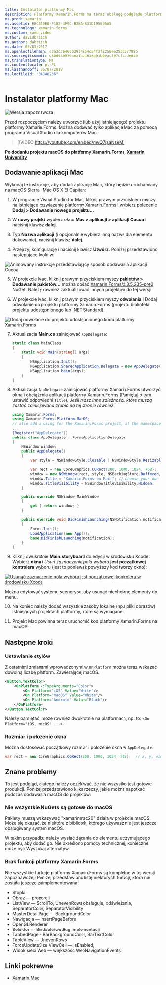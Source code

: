 ```yaml
---
title: Instalator platformy Mac
description: Platformy Xamarin.Forms ma teraz obsługę podglądu platformy Mac
ms.prod: xamarin
ms.assetid: EEC549E0-F182-4F9C-B2BA-B31D19569AA5
ms.technology: xamarin-forms
ms.custom: xamu-video
author: davidbritch
ms.author: dabritch
ms.date: 05/03/2017
ms.openlocfilehash: c3a2c36463b2934254c54f3f2250ee253d57798b
ms.sourcegitcommit: d80d93957040a14b4638a91b0eac797cfaade840
ms.translationtype: MT
ms.contentlocale: pl-PL
ms.lasthandoff: 06/07/2018
ms.locfileid: "34848236"
---
```

# <a name="mac-platform-setup"></a>Instalator platformy Mac

![Wersja zapoznawcza](~/media/shared/preview.png)

Przed rozpoczęciem należy utworzyć (lub użyj istniejącego) projektu platformy Xamarin.Forms.
Można dodawać tylko aplikacje Mac za pomocą programu Visual Studio dla komputerów Mac.

> [!VIDEO https://youtube.com/embed/mvQ7jzaNseM]

**Po dodaniu projektu macOS do platformy Xamarin.Forms, [Xamarin University](https://university.xamarin.com/)**

## <a name="adding-a-mac-app"></a>Dodawanie aplikacji Mac

Wykonaj te instrukcje, aby dodać aplikację Mac, który będzie uruchamiany na macOS Sierra i Mac OS X El Capitan:

1. W programie Visual Studio for Mac, kliknij prawym przyciskiem myszy na istniejące rozwiązanie platformy Xamarin.Forms i wybierz polecenie **Dodaj > Dodawanie nowego projektu...**

2. W **nowy projekt** wybierz okno **Mac > aplikacji > aplikacji Cocoa** i naciśnij klawisz **dalej**.

3. Typ **Nazwa aplikacji** (i opcjonalnie wybierz inną nazwę dla elementu dokowania), naciśnij klawisz **dalej**.

4. Przejrzyj konfigurację i naciśnij klawisz **Utwórz**. Poniżej przedstawiono następujące kroki w:

  ![Animowany instrukcje przedstawiający sposób dodawania aplikacji Cocoa](mac-images/add-macos-proj.gif)

5. W projekcie Mac, kliknij prawym przyciskiem myszy **pakietów > Dodawanie pakietów...**  można dodać [Xamarin.Forms/2.3.5.235-pre2](https://www.nuget.org/packages/Xamarin.Forms/2.3.5.235-pre2) NuGet. Należy również zaktualizować innych projektów do tej wersji.

6. W projekcie Mac, kliknij prawym przyciskiem myszy **odwołania** i Dodaj odwołanie do projektu platformy Xamarin.Forms (projektu biblioteki projektu udostępnionego lub .NET Standard).

  ![Dodaj odwołanie do projektu udostępnionego kodu platformy Xamarin.Forms](mac-images/references-sml.png)

7. Aktualizacja **Main.cs** zainicjować `AppDelegate`:

    ```csharp
    static class MainClass
    {
        static void Main(string[] args)
        {
            NSApplication.Init();
            NSApplication.SharedApplication.Delegate = new AppDelegate(); // add this line
            NSApplication.Main(args);
        }
    }
    ```

8. Aktualizacja `AppDelegate` zainicjować platformy Xamarin.Forms utworzyć okna i obciążenia aplikacji platformy Xamarin.Forms (Pamiętaj o tym ustawić odpowiedni `Title`). _Jeśli masz inne zależności, które muszą zostać zainicjowana zrobić na tej stronie również._

    ```csharp
    using Xamarin.Forms;
    using Xamarin.Forms.Platform.MacOS;
    // also add a using for the Xamarin.Forms project, if the namespace is different to this file
    ...
    [Register("AppDelegate")]
    public class AppDelegate : FormsApplicationDelegate
    {
        NSWindow window;
        public AppDelegate()
        {
            var style = NSWindowStyle.Closable | NSWindowStyle.Resizable | NSWindowStyle.Titled;

            var rect = new CoreGraphics.CGRect(200, 1000, 1024, 768);
            window = new NSWindow(rect, style, NSBackingStore.Buffered, false);
            window.Title = "Xamarin.Forms on Mac!"; // choose your own Title here
            window.TitleVisibility = NSWindowTitleVisibility.Hidden;
        }

        public override NSWindow MainWindow
        {
            get { return window; }
        }

        public override void DidFinishLaunching(NSNotification notification)
        {
            Forms.Init();
            LoadApplication(new App());
            base.DidFinishLaunching(notification);
        }
    }
    ```

9. Kliknij dwukrotnie **Main.storyboard** do edycji w środowisku Xcode. Wybierz **okna** i _Usuń zaznaczenie pola wyboru_ **jest początkowej kontrolera** wyboru (jest to ponieważ powyższy kod tworzy okno):

  [![Usunąć zaznaczenie pola wyboru jest początkowej kontrolera w środowisku Xcode](mac-images/xcode-init-controller-sml.png)](mac-images/xcode-init-controller.png#lightbox)

  Można edytować systemu scenorysu, aby usunąć niechciane elementy do menu.

10. Na koniec należy dodać wszystkie zasoby lokalne (np.) pliki obrazów) istniejących projektach platformy, które są wymagane.

11. Projekt Mac powinna teraz uruchomić kod platformy Xamarin.Forms na macOS!

## <a name="next-steps"></a>Następne kroki

### <a name="styling"></a>Ustawianie stylów

Z ostatnimi zmianami wprowadzonymi w `OnPlatform` można teraz wskazać dowolną liczbę platform. Zawierającej macOS.

```xml
<Button.TextColor>
    <OnPlatform x:TypeArguments="Color">
        <On Platform="iOS" Value="White"/>
        <On Platform="macOS" Value="White"/>
        <On Platform="Android" Value="Black"/>
    </OnPlatform>
</Button.TextColor>
```

Należy pamiętać, może również dwukrotnie na platformach, np. to: `<On Platform="iOS, macOS" ...>`.

### <a name="window-size-and-position"></a>Rozmiar i położenie okna

Można dostosować początkowy rozmiar i położenie okna w `AppDelegate`:

```csharp
var rect = new CoreGraphics.CGRect(200, 1000, 1024, 768);  // x, y, width, height
```

## <a name="known-issues"></a>Znane problemy

To jest podgląd, dlatego należy oczekiwać, że nie wszystko jest gotowe produkcji. Poniżej przedstawiono kilka rzeczy, jakie można napotkać podczas dodawania macOS do projektów:

### <a name="not-all-nugets-are-ready-for-macos"></a>Nie wszystkie NuGets są gotowe do macOS

Pakiety muszą wskazywać "xamarinmac20" działa w projekcie macOS. Może się okazać, że niektóre z bibliotek, którego używasz nie jest jeszcze obsługiwany system macOS.

W takim przypadku należy wysłać żądania do elementu utrzymującego projektu, aby dodać go. Nie określono pomocy technicznej, konieczne może być Wyszukaj alternatyw.

### <a name="missing-xamarinforms-features"></a>Brak funkcji platformy Xamarin.Forms

Nie wszystkie funkcje platformy Xamarin.Forms są kompletne w tej wersji zapoznawczej; Poniżej przedstawiono listę niektórych funkcji, która nie została jeszcze zaimplementowana:

* Stopki
* Obraz — proporcji
* ListView — ScrollTo, UnevenRows obsługuje, odświeżania, SeparatorColor, SeparatorVisibility
* MasterDetailPage — BackgroundColor
* Nawigacja — InsertPageBefore
* OpenGLRenderer
* Selektor — Bindable/według implementacji
* TabbedPage – BarBackgroundColor, BarTextColor
* TableView — UnevenRows
* ForceUpdateSize ViewCell — IsEnabled,
* Widok sieci Web — większość WebNavigationEvents


## <a name="related-links"></a>Linki pokrewne

- [Xamarin.Mac](~/mac/index.yml)
